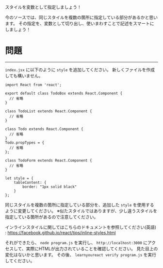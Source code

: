 スタイルを変数として指定しましょう！

今のソースでは、同じスタイルを複数の箇所に指定している部分があるかと思います。
その指定を、変数として切り出し、使いまわすことで記述をスマートにしましょう！

# 問題
---

`index.jsx` に以下のように `style` を追加してください。
新しくファイルを作成しても構いません。


```
import React from 'react';

export default class TodoBox extends React.Component {
  // 省略
}

class TodoList extends React.Component {
  // 省略
}

class Todo extends React.Component {
  // 省略
}
Todo.propTypes = {
  // 省略
};

class TodoForm extends React.Component {
  // 省略
}

let style = {
    tableContent: {
        border: "1px solid black"
    }
};
```

同じスタイルを複数の箇所に指定している部分を、追加した `style` を使用するように変更してください。
※似たスタイルではありますが、少し違うスタイルを指定している箇所があるので注意してください。

インラインスタイルに関してはこちらのドキュメントを参照してください(英語) : https://facebook.github.io/react/tips/inline-styles.html

それができたら、 `node program.js` を実行し、 `http://localhost:3000` にアクセスして、実際にHTMLが出力されていることを確認してください。
見た目上の変化はないかと思います。
その後、 `learnyoureact verify program.js` を実行してください。
